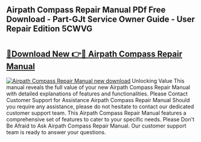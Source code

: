 ## Airpath Compass Repair Manual PDf Free Download - Part-GJt Service Owner Guide - User Repair Edition 5CWVG

# <h2><a href="http://bc36808.oget.top/?id=Airpath+Compass+Repair+Manual">🔗Download New 👉🔴 Airpath Compass Repair Manual</a></h2>

[![Airpath Compass Repair Manual new download](https://i.imgur.com/5g1atiW.png)](http://bc36808.oget.top/?id=Airpath+Compass+Repair+Manual)
Unlocking Value This manual reveals the full value of your new Airpath Compass Repair Manual with detailed explanations of features and functionalities. Please Contact Customer Support for Assistance Airpath Compass Repair Manual Should you require any assistance, please do not hesitate to contact our dedicated customer support team. This Airpath Compass Repair Manual features a comprehensive set of features to cater to your specific needs. Please Don't Be Afraid to Ask Airpath Compass Repair Manual. Our customer support team is ready to answer your questions.
